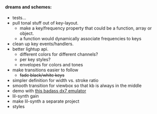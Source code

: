 #### dreams and schemes:
* tests...
* pull tonal stuff out of key-layout.
  - make a key/frequency property that could be a function, array or object.
  - a function would dynamically associate frequencies to keys
* clean up key events/handlers.
* better lightup api.
  - different colors for different channels?
  - per key styles?
  - envelopes for colors and tones
* make transitions easier to follow
  - ~~fade black/white keys~~
* simpler definition for width vs. stroke ratio
* smooth transition for viewbox so that kb is always in the middle
* demo with [this badass dx7 emulator](https://github.com/mmontag/dx7-synth-js)
* lil-synth gain
* make lil-synth a separate project
* styles
